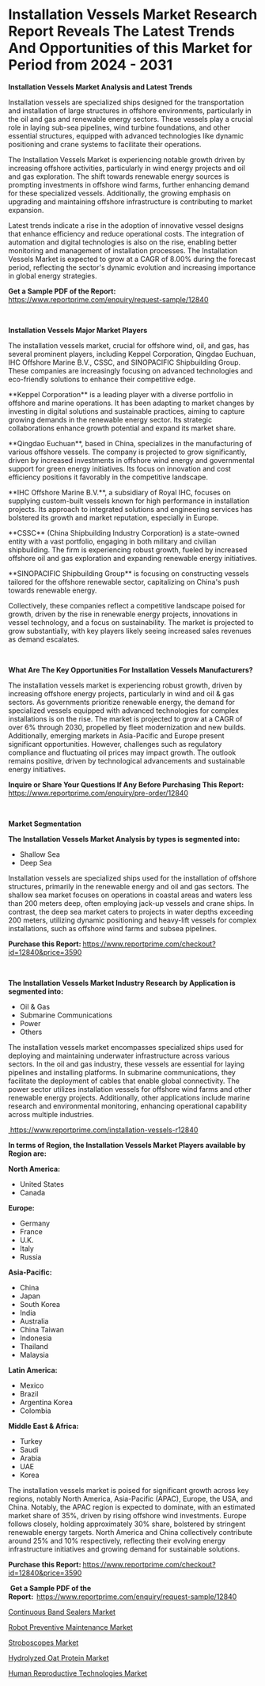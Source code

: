 <p><h1>Installation Vessels Market Research Report Reveals The Latest Trends And Opportunities of this Market for Period from 2024 - 2031</h1></p><p><strong>Installation Vessels Market Analysis and Latest Trends</strong></p>
<p><p>Installation vessels are specialized ships designed for the transportation and installation of large structures in offshore environments, particularly in the oil and gas and renewable energy sectors. These vessels play a crucial role in laying sub-sea pipelines, wind turbine foundations, and other essential structures, equipped with advanced technologies like dynamic positioning and crane systems to facilitate their operations.</p><p>The Installation Vessels Market is experiencing notable growth driven by increasing offshore activities, particularly in wind energy projects and oil and gas exploration. The shift towards renewable energy sources is prompting investments in offshore wind farms, further enhancing demand for these specialized vessels. Additionally, the growing emphasis on upgrading and maintaining offshore infrastructure is contributing to market expansion.</p><p>Latest trends indicate a rise in the adoption of innovative vessel designs that enhance efficiency and reduce operational costs. The integration of automation and digital technologies is also on the rise, enabling better monitoring and management of installation processes. The Installation Vessels Market is expected to grow at a CAGR of 8.00% during the forecast period, reflecting the sector's dynamic evolution and increasing importance in global energy strategies.</p></p>
<p><strong>Get a Sample PDF of the Report:&nbsp;</strong> <a href="https://www.reportprime.com/enquiry/request-sample/12840">https://www.reportprime.com/enquiry/request-sample/12840</a></p>
<p>&nbsp;</p>
<p><strong>Installation Vessels Major Market Players</strong></p>
<p><p>The installation vessels market, crucial for offshore wind, oil, and gas, has several prominent players, including Keppel Corporation, Qingdao Euchuan, IHC Offshore Marine B.V., CSSC, and SINOPACIFIC Shipbuilding Group. These companies are increasingly focusing on advanced technologies and eco-friendly solutions to enhance their competitive edge.</p><p>**Keppel Corporation** is a leading player with a diverse portfolio in offshore and marine operations. It has been adapting to market changes by investing in digital solutions and sustainable practices, aiming to capture growing demands in the renewable energy sector. Its strategic collaborations enhance growth potential and expand its market share.</p><p>**Qingdao Euchuan**, based in China, specializes in the manufacturing of various offshore vessels. The company is projected to grow significantly, driven by increased investments in offshore wind energy and governmental support for green energy initiatives. Its focus on innovation and cost efficiency positions it favorably in the competitive landscape.</p><p>**IHC Offshore Marine B.V.**, a subsidiary of Royal IHC, focuses on supplying custom-built vessels known for high performance in installation projects. Its approach to integrated solutions and engineering services has bolstered its growth and market reputation, especially in Europe.</p><p>**CSSC** (China Shipbuilding Industry Corporation) is a state-owned entity with a vast portfolio, engaging in both military and civilian shipbuilding. The firm is experiencing robust growth, fueled by increased offshore oil and gas exploration and expanding renewable energy initiatives.</p><p>**SINOPACIFIC Shipbuilding Group** is focusing on constructing vessels tailored for the offshore renewable sector, capitalizing on China's push towards renewable energy.</p><p>Collectively, these companies reflect a competitive landscape poised for growth, driven by the rise in renewable energy projects, innovations in vessel technology, and a focus on sustainability. The market is projected to grow substantially, with key players likely seeing increased sales revenues as demand escalates.</p></p>
<p>&nbsp;</p>
<p><strong>What Are The Key Opportunities For Installation Vessels Manufacturers?</strong></p>
<p><p>The installation vessels market is experiencing robust growth, driven by increasing offshore energy projects, particularly in wind and oil & gas sectors. As governments prioritize renewable energy, the demand for specialized vessels equipped with advanced technologies for complex installations is on the rise. The market is projected to grow at a CAGR of over 6% through 2030, propelled by fleet modernization and new builds. Additionally, emerging markets in Asia-Pacific and Europe present significant opportunities. However, challenges such as regulatory compliance and fluctuating oil prices may impact growth. The outlook remains positive, driven by technological advancements and sustainable energy initiatives.</p></p>
<p><strong>Inquire or Share Your Questions If Any Before Purchasing This Report:</strong> <a href="https://www.reportprime.com/enquiry/pre-order/12840">https://www.reportprime.com/enquiry/pre-order/12840</a></p>
<p>&nbsp;</p>
<p><strong>Market Segmentation</strong></p>
<p><strong>The Installation Vessels Market Analysis by types is segmented into:</strong></p>
<p><ul><li>Shallow Sea</li><li>Deep Sea</li></ul></p>
<p><p>Installation vessels are specialized ships used for the installation of offshore structures, primarily in the renewable energy and oil and gas sectors. The shallow sea market focuses on operations in coastal areas and waters less than 200 meters deep, often employing jack-up vessels and crane ships. In contrast, the deep sea market caters to projects in water depths exceeding 200 meters, utilizing dynamic positioning and heavy-lift vessels for complex installations, such as offshore wind farms and subsea pipelines.</p></p>
<p><strong>Purchase this Report:&nbsp;</strong><a href="https://www.reportprime.com/checkout?id=12840&price=3590">https://www.reportprime.com/checkout?id=12840&price=3590</a></p>
<p>&nbsp;</p>
<p><strong>The Installation Vessels Market Industry Research by Application is segmented into:</strong></p>
<p><ul><li>Oil & Gas</li><li>Submarine Communications</li><li>Power</li><li>Others</li></ul></p>
<p><p>The installation vessels market encompasses specialized ships used for deploying and maintaining underwater infrastructure across various sectors. In the oil and gas industry, these vessels are essential for laying pipelines and installing platforms. In submarine communications, they facilitate the deployment of cables that enable global connectivity. The power sector utilizes installation vessels for offshore wind farms and other renewable energy projects. Additionally, other applications include marine research and environmental monitoring, enhancing operational capability across multiple industries.</p></p>
<p><a href="https://www.reportprime.com/installation-vessels-r12840">&nbsp;https://www.reportprime.com/installation-vessels-r12840</a></p>
<p><strong>In terms of Region, the Installation Vessels Market Players available by Region are:</strong></p>
<p>
    <p> <strong> North America: </strong>
        <ul>
            <li>United States</li>
            <li>Canada</li>
        </ul>
        </p> 
    <p> <strong> Europe: </strong>
        <ul>
            <li>Germany</li>
            <li>France</li>
            <li>U.K.</li>
            <li>Italy</li>
            <li>Russia</li>
        </ul>
        </p> 
    <p> <strong> Asia-Pacific: </strong>
        <ul>
            <li>China</li>
            <li>Japan</li>
            <li>South Korea</li>
            <li>India</li>
            <li>Australia</li>
            <li>China Taiwan</li>
            <li>Indonesia</li>
            <li>Thailand</li>
            <li>Malaysia</li>
        </ul>
        </p> 
    <p> <strong> Latin America: </strong>
        <ul>
            <li>Mexico</li>
            <li>Brazil</li>
            <li>Argentina Korea</li>
            <li>Colombia</li>
        </ul>
        </p> 
    <p> <strong> Middle East & Africa: </strong>
        <ul>
            <li>Turkey</li>
            <li>Saudi</li>
            <li>Arabia</li>
            <li>UAE</li>
            <li>Korea</li>
        </ul>
    </p>
    </p>
<p><p>The installation vessels market is poised for significant growth across key regions, notably North America, Asia-Pacific (APAC), Europe, the USA, and China. Notably, the APAC region is expected to dominate, with an estimated market share of 35%, driven by rising offshore wind investments. Europe follows closely, holding approximately 30% share, bolstered by stringent renewable energy targets. North America and China collectively contribute around 25% and 10% respectively, reflecting their evolving energy infrastructure initiatives and growing demand for sustainable solutions.</p></p>
<p><strong>Purchase this Report: </strong><a href="https://www.reportprime.com/checkout?id=12840&price=3590">https://www.reportprime.com/checkout?id=12840&price=3590</a></p>
<p>&nbsp;<strong>Get a Sample PDF of the Report:&nbsp;&nbsp;</strong><a href="https://www.reportprime.com/enquiry/request-sample/12840">https://www.reportprime.com/enquiry/request-sample/12840</a></p>
<p><strong></strong></p>
<p><p><a href="https://github.com/SanjidaMahmud81/Market-Research-Report-List-1/blob/main/continuous-band-sealers-market.md">Continuous Band Sealers Market</a></p><p><a href="https://www.linkedin.com/pulse/evaluating-global-robot-preventive-maintenance-market-trends-phy7e?trackingId=2i5qp3gVQT6aPAKp3ipZAQ%3D%3D">Robot Preventive Maintenance Market</a></p><p><a href="https://issuu.com/reportprime-2/docs/stroboscopes-market-size-2030.pptx_2eafce4f9b4328">Stroboscopes Market</a></p><p><a href="https://medium.com/@sharquayrhodes1927/what-innovations-and-market-trends-are-shaping-the-hydrolyzed-oat-protein-market-1b5e3c881cf4">Hydrolyzed Oat Protein Market</a></p><p><a href="https://issuu.com/reportprime-2/docs/human-reproductive-technologies-mar_516543d6eecf7a">Human Reproductive Technologies Market</a></p></p>